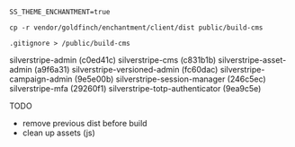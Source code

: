 ```
SS_THEME_ENCHANTMENT=true

cp -r vendor/goldfinch/enchantment/client/dist public/build-cms

.gitignore > /public/build-cms
```

silverstripe-admin (c0ed41c)
silverstripe-cms (c831b1b)
silverstripe-asset-admin (a9f6a31)
silverstripe-versioned-admin (fc60dac)
silverstripe-campaign-admin (9e5e00b)
silverstripe-session-manager (246c5ec)
silverstripe-mfa (29260f1)
silverstripe-totp-authenticator (9ea9c5e)

TODO
- remove previous dist before build
- clean up assets (js)
